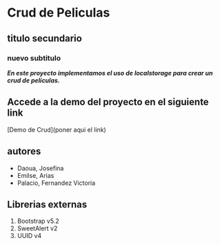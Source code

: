# Crud de Peliculas
## titulo secundario
### nuevo subtitulo

***En este proyecto implementamos el uso de localstorage para crear un crud de peliculas.***

## Accede a la demo del proyecto en el siguiente link

[Demo de Crud](poner aqui el link)

## autores
- Daoua, Josefina
- Emilse, Arias
- Palacio, Fernandez Victoria


## Librerias externas

1. Bootstrap v5.2
1. SweetAlert v2
1. UUID v4

